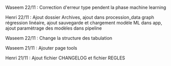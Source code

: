 Waseem 22/11 : Correction d'erreur type pendent la phase machine learning

Henri 22/11 : Ajout dossier Archives, ajout dans procession_data graph régression linéaire, ajout sauvegarde et chargement modèle ML dans app, ajout paramètrage des modèles dans pipeline

Waseem 22/11 : Change la structure des tabulation

Waseem 21/11 : Ajouter page tools

Henri 21/11 : Ajout fichier CHANGELOG et fichier REGLES
